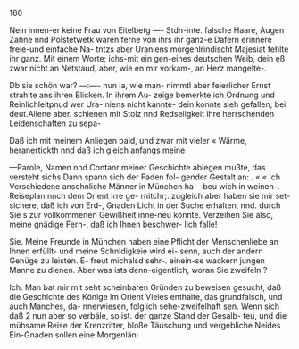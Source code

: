 160

Nein innen-er keine Frau von Eitelbetg —- Stdn-inte.
falsche Haare, Augen Zahne nnd Polstetwetk waren ferne
von ihrs ihr ganz-e Dafern erinnere freie-und einfache Na-
tntzs aber Uraniens morgenlrindischt Majesiat fehlte ihr
ganz. Mit einem Worte; ichs-mit ein gen-eines deutschen
Weib, dein eß zwar nicht an Netstaud, aber, wie en mir
vorkam-, an Herz mangelte-.

Db sie schön war? —:—- nun ia, wie man- nimmtl aber
feierlicher Ernst strahlte ans ihren Blicken. In ihrem Au-
zeige bemerkte ich Ordnung und Reinlichleitpnud wer Ura-
niens nicht kannte- dein konnte sieh gefallen; bei deut.Allene
aber. schienen mit Stolz nnd Redseligkeit ihre herrschenden
Leidenschaften zu sepa-

Daß ich mit meinem Anliegen bald, und zwar mit vieler
« Wärme, heranertickth nnd daß ich gleich anfangs meine

—Parole, Namen nnd Contanr meiner Geschichte ablegen
mußte, das versteht sichs Dann spann sich der Faden fol-
gender Gestalt an: .
« « Ich Verschiedene ansehnliche Männer in München ha-
-beu wich in weinen-. Reiseplan nnch dem Orient irre ge-
rnitchr;. zugleich aber haben sie mir set-sichere, daß ich von
Erd-, Gnaden Licht in der Suche erhalten, nnd. durch Sie s
zur vollkommenen Gewißheit inne-neu könnte. Verzeihen
Sie also, meine gnädige Fern-, daß ich Ihnen beschwer-
lich falle!

Sie. Meine Freunde in München haben eine Pflicht
der Menschenliebe an Ihnen erfüllt- und meine Schnldigkeie
wird ei- senn, auch der andern Genüge zu leisten. E-
freut michalsd sehr-. einein-se wackern jungen Manne zu
dienen. Aber was ists denn-eigentlich, woran Sie zweifeln ?

Ich. Man bat mir mit seht scheinbaren Gründen zu
beweisen gesucht, daß die Geschichte des Könige im Orient
Vieles enthalte, das grundfalsch, und auch Manches, da-
nnerwiesen, folglich sehe-zweifelhaft sen. Wenn sich daß
2 nun aber so verbäle, so ist. der ganze Stand der Gesalb-
teu, und die mühsame Reise der Krenzritter, bloße Täuschung
und vergebliche Neides Ein-Gnaden sollen eine Morgenlän:

